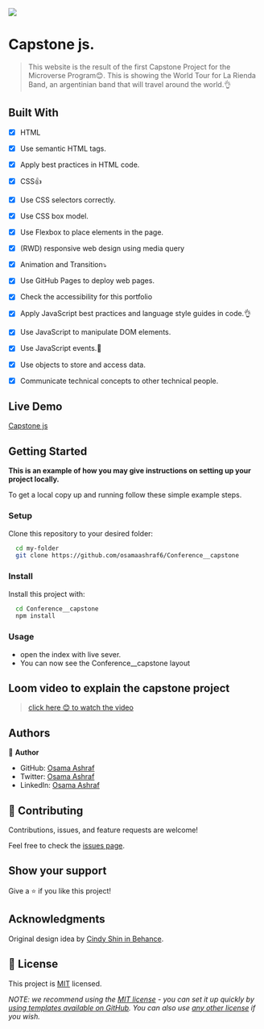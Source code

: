 ![](https://img.shields.io/badge/Microverse-blueviolet)

# Capstone js.

> This website is the result of the first Capstone Project for the Microverse Program😊. This is showing the World Tour for La Rienda Band, an argentinian band that will travel around the world.👌

## Built With

- [x] HTML
- [x] Use semantic HTML tags.
- [x] Apply best practices in HTML code.
- [x] CSS👍
- [x] Use CSS selectors correctly.
- [x] Use CSS box model.
- [x] Use Flexbox to place elements in the page.
- [x] (RWD) responsive web design using media query
- [x] Animation and Transition⤵️
- [x] Use GitHub Pages to deploy web pages.
- [x] Check the accessibility for this portfolio
- [x] Apply JavaScript best practices and language style guides in code.👌
- [x] Use JavaScript to manipulate DOM elements.
- [x] Use JavaScript events.💯
- [x] Use objects to store and access data.
- [x] Communicate technical concepts to other technical people.



## Live Demo


[Capstone js](https://osamaashraf6.github.io/capstone__js/)


## Getting Started

**This is an example of how you may give instructions on setting up your project locally.**


To get a local copy up and running follow these simple example steps.

### Setup

Clone this repository to your desired folder:


```sh
  cd my-folder
  git clone https://github.com/osamaashraf6/Conference__capstone
```


### Install

Install this project with:
```sh
  cd Conference__capstone
  npm install
```
### Usage

- open the index with live sever.
- You can now see the Conference__capstone layout

## Loom video to explain the capstone project

> [click here 😊 to watch the video](https://www.loom.com/share/64e039d16d464d22ba28fa8078d07a9f)

## Authors

👤 **Author**

- GitHub: [Osama Ashraf](https://github.com/osamaashraf6)
- Twitter: [Osama Ashraf](https://twitter.com/OsamaAshraf578?t=l75KjrhQgK4h-vSPfgk1gA&s=08)
- LinkedIn: [Osama Ashraf](https://www.linkedin.com/in/osama-salem-2a046b203)



## 🤝 Contributing

Contributions, issues, and feature requests are welcome!

Feel free to check the [issues page](../../issues/).

## Show your support

Give a ⭐️ if you like this project!

## Acknowledgments

Original design idea by [Cindy Shin in Behance](https://www.behance.net/adagio07).


## 📝 License

This project is [MIT](./LICENSE) licensed.

_NOTE: we recommend using the [MIT license](https://choosealicense.com/licenses/mit/) - you can set it up quickly by [using templates available on GitHub](https://docs.github.com/en/communities/setting-up-your-project-for-healthy-contributions/adding-a-license-to-a-repository). You can also use [any other license](https://choosealicense.com/licenses/) if you wish._
